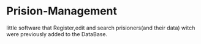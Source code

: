 # Prision-Management
little software that Register,edit and search prisioners(and their data) witch were previously added to the DataBase.
